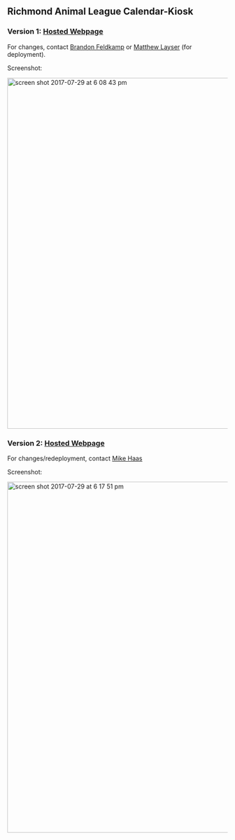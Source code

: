 ## Richmond Animal League Calendar-Kiosk

### Version 1: [Hosted Webpage](http://calendar-kiosk.s3-website-us-east-1.amazonaws.com/)

For changes, contact [Brandon Feldkamp](brandon.feldkamp@gmail.com) or [Matthew Layser](mattlayser@me.com) (for deployment).

Screenshot:

<img width="800" alt="screen shot 2017-07-29 at 6 08 43 pm" src="https://user-images.githubusercontent.com/3732476/28748615-1e3f713a-748a-11e7-8d90-09457eb219b5.png">



### Version 2: [Hosted Webpage](http://richmond-animal-league.azurewebsites.net/)

For changes/redeployment, contact [Mike Haas](mikehaas763@gmail.com)

Screenshot:

<img width="800" alt="screen shot 2017-07-29 at 6 17 51 pm" src="https://user-images.githubusercontent.com/3732476/28748621-4a917abc-748a-11e7-8213-80bfa4f2878d.png">



